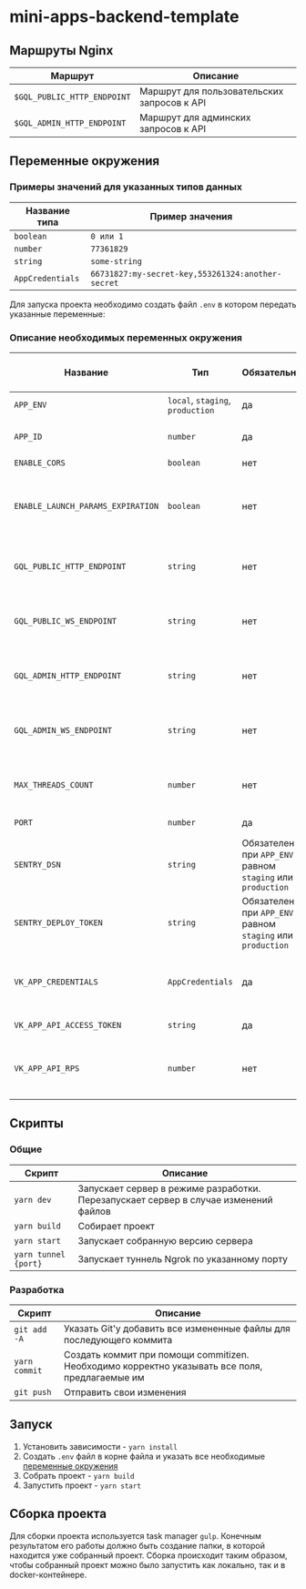 # mini-apps-backend-template

## Маршруты Nginx

| Маршрут | Описание |
|---|---|
| `$GQL_PUBLIC_HTTP_ENDPOINT` | Маршрут для пользовательских запросов к API |
| `$GQL_ADMIN_HTTP_ENDPOINT` | Маршрут для админских запросов к API |

## Переменные окружения
### Примеры значений для указанных типов данных
| Название типа | Пример значения |
|---|---|
| `boolean` | `0 или 1` |
| `number` | `77361829` |
| `string` | `some-string` |
| `AppCredentials` | `66731827:my-secret-key,553261324:another-secret` |

Для запуска проекта необходимо создать файл `.env` в котором передать
указанные переменные:

### Описание необходимых переменных окружения
| Название | Тип | Обязательный | Значение по умолчанию | Описание  |
|---|---|---|---|---|
| `APP_ENV` | `local`, `staging`, `production` | да | | Среда запуска приложения |
| `APP_ID` | `number` | да | | Идентификатор приложения VK Mini Apps |
| `ENABLE_CORS` | `boolean` | нет | `0` | Включить CORS |
| `ENABLE_LAUNCH_PARAMS_EXPIRATION` | `boolean` | нет | `1` | Включить проверку на истечение срока действия параметров запуска |   
| `GQL_PUBLIC_HTTP_ENDPOINT` | `string` | нет | `/gql` | Путь GraphQL для доступа к пользовательским запросам |
| `GQL_PUBLIC_WS_ENDPOINT` | `string` | нет | | Путь GraphQL для доступа к пользовательскому веб-сокет подключению |
| `GQL_ADMIN_HTTP_ENDPOINT` | `string` | нет | `/gql-adm` | Путь GraphQL для доступа к админским запросам |
| `GQL_ADMIN_WS_ENDPOINT` | `string` | нет | | Путь GraphQL для доступа к пользовательскому веб-сокет подключению |
| `MAX_THREADS_COUNT` | `number` | нет | `1` | Максимальное количество поток, в которое можно запустить сервер |
| `PORT` | `number` | да | | Номер порта сервера |
| `SENTRY_DSN` | `string` | Обязателен при `APP_ENV` равном `staging` или `production` | | Sentry DSN для логирования ошибок |
| `SENTRY_DEPLOY_TOKEN` | `string` | Обязателен при `APP_ENV` равном `staging` или `production` | | Токен Sentry используемый при деплое артефактов |
| `VK_APP_CREDENTIALS` | `AppCredentials` | да | | Список приложений с их секретными ключами у которых есть доступ в API |
| `VK_APP_API_ACCESS_TOKEN` | `string` | да | | Ключ доступа приложения |
| `VK_APP_API_RPS` | `number` | нет | `3` | Максимальный RPS для для инстанса VKAPI на основе ключа приложения |

## Скрипты
### Общие
| Скрипт | Описание |
| --- | --- |
| `yarn dev` | Запускает сервер в режиме разработки. Перезапускает сервер в случае изменений файлов |
| `yarn build` | Собирает проект |
| `yarn start` | Запускает собранную версию сервера |
| `yarn tunnel {port}` | Запускает туннель Ngrok по указанному порту |

### Разработка
| Скрипт | Описание |
| --- | --- |
| `git add -A` | Указать Git'у добавить все измененные файлы для последующего коммита |
| `yarn commit` | Создать коммит при помощи commitizen. Необходимо корректно указывать все поля, предлагаемые им |
| `git push` | Отправить свои изменения |

## Запуск
1. Установить зависимости - `yarn install`
2. Создать `.env` файл в корне файла и указать все необходимые [переменные окружения](#переменные-окружения)
3. Собрать проект - `yarn build`
4. Запустить проект - `yarn start`

## Сборка проекта
Для сборки проекта используется task manager `gulp`. Конечным результатом его
работы должно быть создание папки, в которой находится уже собранный проект.
Сборка происходит таким образом, чтобы собранный проект можно было запустить 
как локально, так и в docker-контейнере.
